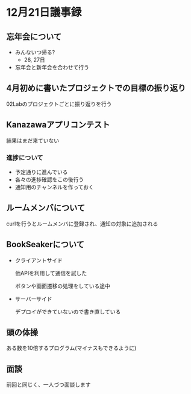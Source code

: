 # 12月21日議事録
## 忘年会について
- みんないつ帰る?
    - 26, 27日
- 忘年会と新年会を合わせて行う

## 4月初めに書いたプロジェクトでの目標の振り返り
02Labのプロジェクトごとに振り返りを行う

## Kanazawaアプリコンテスト
結果はまだ来ていない

### 進捗について
- 予定通りに進んでいる
- 各々の進捗確認をこの後行う
- 通知用のチャンネルを作っておく

## ルームメンバについて
curlを行うとルームメンバに登録され、通知の対象に追加される

## BookSeakerについて
- クライアントサイド

    他APIを利用して通信を試した

    ボタンや画面遷移の処理をしている途中

- サーバーサイド

    デプロイができていないので書き直している

## 頭の体操
ある数を10倍するプログラム(マイナスもできるように)

## 面談
前回と同じく、一人づつ面談します